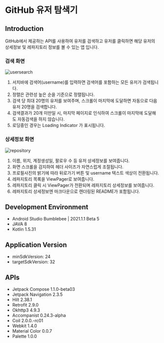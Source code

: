 # GitHub 유저 탐색기

## Introduction
GitHub에서 제공하는 API를 사용하여 유저를 검색하고 유저를 클릭하면 해당 유저의 상세정보 및 레파지토리 정보를 볼 수 있는 앱 입니다.

### 검색 화면
![usersearch](https://user-images.githubusercontent.com/53829792/157660909-e98e9ed2-d7ff-42e1-9e0e-5a5f40201d54.gif)
1. 서치바에 검색어(username)를 입력하면 검색어를 포함하는 모든 유저가 검색됩니다.
2. 정렬은 관련성 높은 순을 기준으로 정렬됩니다.
3. 검색 당 최대 20명의 유저를 보여주며, 스크롤이 마지막에 도달하면 자동으로 다음 유저 20명을 검색합니다.
4. 검색결과가 20개 미만일 시, 마지막 페이지로 인식하여 스크롤이 마지막에 도달해도 자동검색을 하지 않습니다.
5. 로딩중인 경우는 Loading Indicator 가 표시됩니다.


### 상세정보 화면
![repository](https://user-images.githubusercontent.com/53829792/157660885-95b60888-4ccb-45cf-a7ee-36847c45516f.gif)
1. 이름, 위치, 계정생성일, 팔로우 수 등 유저 상세정보를 보여줍니다.
2. 화면 스크롤을 감지하여 헤더 사이즈가 자연스럽게 조절됩니다.
3. 프로필사진의 밝기에 따라 뒤로가기 버튼 및 username 텍스트 색상이 전환됩니다.
3. 레파지토리 목록을 ViewPager로 보여줍니다.
4. 레파지토리 클릭 시 ViewPager가 전환되며 레파지토리 상세정보를 보여줍니다.
5. 레파지토리 상세정보엔 마크다운으로 렌더링된 README가 포함됩니다.


## Development Environment
- Android Studio Bumblebee | 2021.1.1 Beta 5
- JAVA 8
- Kotlin 1.5.31

## Application Version
- minSdkVersion: 24
- targetSdkVersion: 32

## APIs
- Jetpack Compose 1.1.0-beta03
- Jetpack Navigation 2.3.5
- Hilt 2.38.1
- Retrofit 2.9.0
- Okhttp3 4.9.3
- Accompanist 0.24.3-alpha
- Coil 2.0.0.-rc01
- Webkit 1.4.0
- Material Color 0.0.7
- Palette 1.0.0
